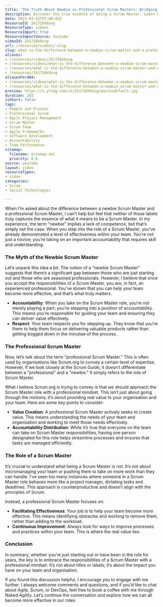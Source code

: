 ```yaml
---
title: 'The Truth About Newbie vs Professional Scrum Masters: Bridging the Experience Gap'
description: Discover the true essence of being a Scrum Master. Learn how accountability and value creation define your role, regardless of experience level.
date: 2023-03-31T07:00:03Z
ResourceId: 2k1726k9zvg
ResourceType: videos
ResourceImport: true
ResourceImportSource: Youtube
videoId: 2k1726k9zvg
url: /resources/videos/:slug
slug: what-is-the-difference-between-a-newbie-scrum-master-and-a-professional-scrum-master-
aliases:
- /resources/videos/2k1726k9zvg
- /resources/videos/what-is-the-difference-between-a-newbie-scrum-master-and-a-professional-scrum-master-
- /resources/what-is-the-difference-between-a-newbie-scrum-master-and-a-professional-scrum-master-
- /resources/2k1726k9zvg
aliasesFor404:
- /resources/videos/what-is-the-difference-between-a-newbie-scrum-master-and-a-professional-scrum-master-
- /resources/what-is-the-difference-between-a-newbie-scrum-master-and-a-professional-scrum-master-
preview: https://i.ytimg.com/vi/2k1726k9zvg/maxresdefault.jpg
duration: 283
isShort: false
tags:
- People and Process
- Professional Scrum
- Agile Project Management
- Scrum Master
- Scrum Team
- Agile Frameworks
- Software Development
- Accountability
- Team Performance
sitemap:
  filename: sitemap.xml
  priority: 0.6
source: youtube
layout: video
resourceTypes:
- video
categories:
- Scrum
- Social Technologies

---
```

When I’m asked about the difference between a newbie Scrum Master and a professional Scrum Master, I can’t help but feel that neither of those labels truly captures the essence of what it means to be a Scrum Master. In my experience, the term "newbie" implies a lack of competence, but that’s simply not the case. When you step into the role of a Scrum Master, you’ve already demonstrated a level of effectiveness within your team. You’re not just a novice; you’re taking on an important accountability that requires skill and understanding.

### The Myth of the Newbie Scrum Master

Let’s unpack this idea a bit. The notion of a "newbie Scrum Master" suggests that there’s a significant gap between those who are just starting out and those who are seasoned professionals. However, I believe that once you accept the responsibilities of a Scrum Master, you are, in fact, an experienced professional. You’ve shown that you can help your team become more effective, and that’s what truly matters.

- **Accountability**: When you take on the Scrum Master role, you’re not merely playing a part; you’re stepping into a position of accountability. This means you’re responsible for guiding your team and ensuring they can deliver value effectively.
- **Respect**: Your team respects you for stepping up. They know that you’re there to help them focus on delivering valuable products rather than getting bogged down in the minutiae of the process.

### The Professional Scrum Master

Now, let’s talk about the term "professional Scrum Master." This is often used by organisations like Scrum.org to convey a certain level of expertise. However, if we look closely at the Scrum Guide, it doesn’t differentiate between a "professional" and a "newbie." It simply refers to the role of Scrum Master. 

What I believe Scrum.org is trying to convey is that we should approach the Scrum Master role with a professional mindset. This isn’t just about going through the motions; it’s about providing real value to your organisation and your team. Here are some key points to consider:

- **Value Creation**: A professional Scrum Master actively seeks to create value. This means understanding the needs of your team and organisation and working to meet those needs effectively.
- **Accountability Distribution**: While it’s true that everyone on the team can take on Scrum Master responsibilities, having one person designated for this role helps streamline processes and ensures that tasks are managed efficiently.

### The Role of a Scrum Master

It’s crucial to understand what being a Scrum Master is not. It’s not about micromanaging your team or pushing them to take on more work than they can handle. I’ve seen too many instances where someone in a Scrum Master role behaves more like a project manager, dictating tasks and deadlines. This approach is counterproductive and doesn’t align with the principles of Scrum.

Instead, a professional Scrum Master focuses on:

- **Facilitating Effectiveness**: Your job is to help your team become more effective. This means identifying obstacles and working to remove them, rather than adding to the workload.
- **Continuous Improvement**: Always look for ways to improve processes and practices within your team. This is where the real value lies.

### Conclusion

In summary, whether you’re just starting out or have been in the role for years, the key is to embrace the responsibilities of a Scrum Master with a professional mindset. It’s not about titles or labels; it’s about the impact you have on your team and organisation. 

If you found this discussion helpful, I encourage you to engage with me further. I always welcome comments and questions, and if you’d like to chat about Agile, Scrum, or DevOps, feel free to book a coffee with me through Naked Agility. Let’s continue the conversation and explore how we can all become more effective in our roles.
